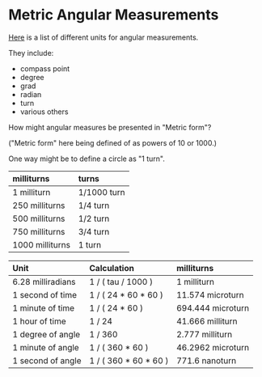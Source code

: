 Metric Angular Measurements
===========================

[Here](https://en.wikipedia.org/wiki/Angle) is a list of different units for angular measurements.

They include:
 - compass point
 - degree
 - grad
 - radian
 - turn
 - various others

How might angular measures be presented in "Metric form"?

("Metric form" here being defined of as powers of 10 or 1000.)

One way might be to define a circle as "1 turn".

| milliturns      | turns       |
| :--             | :--         |
|    1 milliturn  | 1/1000 turn |
|  250 milliturns | 1/4 turn    |
|  500 milliturns | 1/2 turn    |
|  750 milliturns | 3/4 turn    |
| 1000 milliturns | 1 turn      |

| Unit              | Calculation           | milliturns        |
| :--               | :--                   | :--               |
| 6.28 milliradians | 1 / ( tau / 1000 )    | 1 milliturn       |
| 1 second of time  | 1 / ( 24 * 60 * 60 )  | 11.574 microturn  |
| 1 minute of time  | 1 / ( 24 * 60 )       | 694.444 microturn |
| 1 hour   of time  | 1 / 24                | 41.666 milliturn  |
| 1 degree of angle | 1 / 360               | 2.777 milliturn   |
| 1 minute of angle | 1 / ( 360 * 60 )      | 46.2962 microturn |
| 1 second of angle | 1 / ( 360 * 60 * 60 ) | 771.6 nanoturn    |

